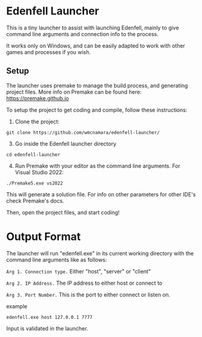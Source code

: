 # Edenfell Launcher
This is a tiny launcher to assist with launching Edenfell, mainly to give command line arguments and connection info to the process.

It works only on Windows, and can be easily adapted to work with other games and processes if you wish.

## Setup

The launcher uses premake to manage the build process, and generating project files. More info on Premake can be found here: https://premake.github.io

To setup the project to get coding and compile, follow these instructions:

1. Clone the project:
   
  `git clone https://github.com/wmcnamara/edenfell-launcher/`

3. Go inside the Edenfell launcher directory

  `cd edenfell-launcher`

4. Run Premake with your editor as the command line arguments.
   For Visual Studio 2022:
   
  `./Premake5.exe vs2022`
  
   This will generate a solution file. For info on other parameters for other IDE's check Premake's docs.

Then, open the project files, and start coding!
   
# Output Format

The launcher will run "edenfell.exe" in its current working directory with the command line arguments like as follows:

`Arg 1. Connection type.` Either "host", "server" or "client"

`Arg 2. IP Address.` The IP address to either host or connect to

`Arg 3. Port Number.` This is the port to either connect or listen on.

example

`edenfell.exe host 127.0.0.1 7777`

Input is validated in the launcher.
